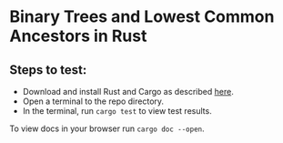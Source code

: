 # Binary Trees and Lowest Common Ancestors in Rust
## Steps to test:
* Download and install Rust and Cargo as described [here](https://www.rust-lang.org/learn/get-started).
* Open a terminal to the repo directory.
* In the terminal, run ``cargo test`` to view test results.

To view docs in your browser run ``cargo doc --open``.